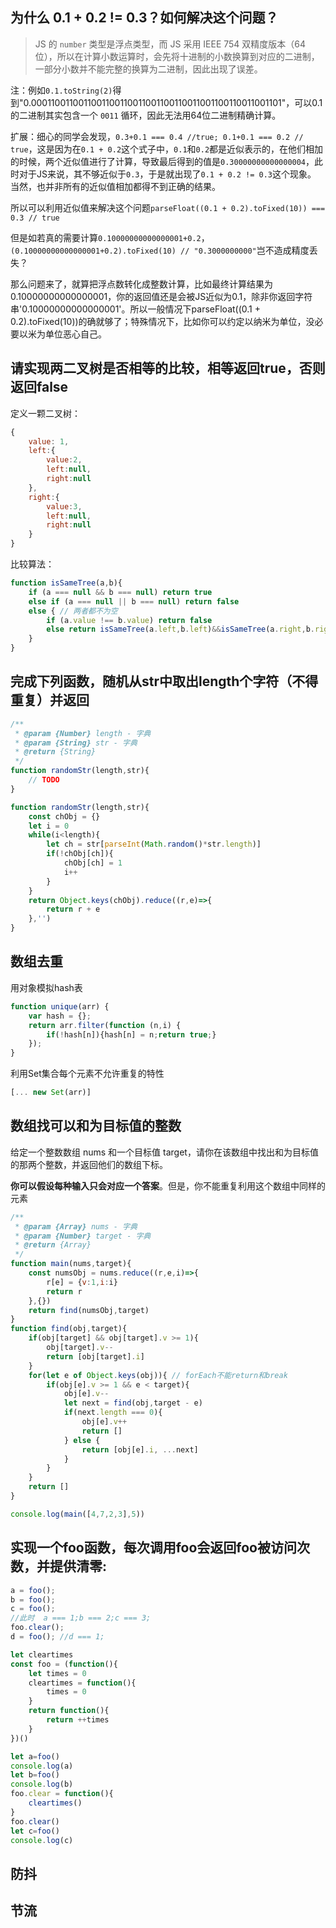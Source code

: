 ## 为什么 0.1 + 0.2 != 0.3？如何解决这个问题？

> JS 的 `number` 类型是浮点类型，而 JS 采用 IEEE 754 双精度版本（64位），所以在计算小数运算时，会先将十进制的小数换算到对应的二进制，一部分小数并不能完整的换算为二进制，因此出现了误差。

注：例如`0.1.toString(2)`得到"0.0001100110011001100110011001100110011001100110011001101"，可以0.1的二进制其实包含一个 `0011` 循环，因此无法用64位二进制精确计算。

扩展：细心的同学会发现，`0.3+0.1 === 0.4 //true; 0.1+0.1 === 0.2 // true`，这是因为在`0.1 + 0.2`这个式子中，`0.1`和`0.2`都是近似表示的，在他们相加的时候，两个近似值进行了计算，导致最后得到的值是`0.30000000000000004`，此时对于JS来说，其不够近似于`0.3`，于是就出现了`0.1 + 0.2 != 0.3`这个现象。 当然，也并非所有的近似值相加都得不到正确的结果。

所以可以利用近似值来解决这个问题`parseFloat((0.1 + 0.2).toFixed(10)) === 0.3 // true`

但是如若真的需要计算`0.10000000000000001+0.2`，`(0.10000000000000001+0.2).toFixed(10) // "0.3000000000"`岂不造成精度丢失？

那么问题来了，就算把浮点数转化成整数计算，比如最终计算结果为0.10000000000000001，你的返回值还是会被JS近似为0.1，除非你返回字符串'0.10000000000000001'。所以一般情况下parseFloat((0.1 + 0.2).toFixed(10))的确就够了；特殊情况下，比如你可以约定以纳米为单位，没必要以米为单位恶心自己。

## 请实现两二叉树是否相等的比较，相等返回true，否则返回false

定义一颗二叉树：
```javascript
{
    value: 1,
    left:{
        value:2,
        left:null,
        right:null
    },
    right:{
        value:3,
        left:null,
        right:null
    }
}
```

比较算法：
```javascript
function isSameTree(a,b){
    if (a === null && b === null) return true
    else if (a === null || b === null) return false
    else { // 两者都不为空
        if (a.value !== b.value) return false
        else return isSameTree(a.left,b.left)&&isSameTree(a.right,b.right)
    }
}
```

## 完成下列函数，随机从str中取出length个字符（不得重复）并返回

```javascript
/**
 * @param {Number} length - 字典
 * @param {String} str - 字典
 * @return {String}
 */
function randomStr(length,str){
    // TODO
}
```

```javascript
function randomStr(length,str){
    const chObj = {}
    let i = 0
    while(i<length){
        let ch = str[parseInt(Math.random()*str.length)]
        if(!chObj[ch]){
            chObj[ch] = 1
            i++
        }
    }
    return Object.keys(chObj).reduce((r,e)=>{
        return r + e
    },'')
}
```

## 数组去重

用对象模拟hash表
```javascript
function unique(arr) {
    var hash = {};
    return arr.filter(function (n,i) {
        if(!hash[n]){hash[n] = n;return true;}
    });
}
```

利用Set集合每个元素不允许重复的特性
```javascript
[... new Set(arr)]
```

## 数组找可以和为目标值的整数

给定一个整数数组 nums 和一个目标值 target，请你在该数组中找出和为目标值的那两个整数，并返回他们的数组下标。

**你可以假设每种输入只会对应一个答案**。但是，你不能重复利用这个数组中同样的元素

```javascript
/**
 * @param {Array} nums - 字典
 * @param {Number} target - 字典
 * @return {Array}
 */
function main(nums,target){
    const numsObj = nums.reduce((r,e,i)=>{
        r[e] = {v:1,i:i}
        return r
    },{})
    return find(numsObj,target)
}
function find(obj,target){
    if(obj[target] && obj[target].v >= 1){
        obj[target].v--
        return [obj[target].i]
    }
    for(let e of Object.keys(obj)){ // forEach不能return和break
        if(obj[e].v >= 1 && e < target){
            obj[e].v--
            let next = find(obj,target - e)
            if(next.length === 0){
                obj[e].v++
                return []
            } else {
                return [obj[e].i, ...next]
            }
        }
    }
    return []
}

console.log(main([4,7,2,3],5))
```

##  实现一个foo函数，每次调用foo会返回foo被访问次数，并提供清零:
```javascript
a = foo();
b = foo();
c = foo();
//此时  a === 1;b === 2;c === 3;
foo.clear();
d = foo(); //d === 1;
```

```javascript
let cleartimes
const foo = (function(){
    let times = 0
    cleartimes = function(){
        times = 0
    }
    return function(){
        return ++times
    }
})()

let a=foo()
console.log(a)
let b=foo()
console.log(b)
foo.clear = function(){
    cleartimes()
}
foo.clear()
let c=foo()
console.log(c)
```

## 防抖


## 节流


